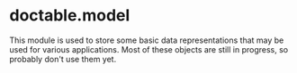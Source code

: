 
# doctable.model

This module is used to store some basic data representations that may be used for various applications. Most of these objects are still in progress, so probably don't use them yet.


